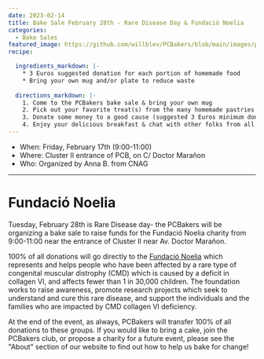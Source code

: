 ```yaml
---
date: 2023-02-14
title: Bake Sale February 28th - Rare Disease Day & Fundació Noelia
categories:
  - Bake Sales
featured_image: https://github.com/willblev/PCBakers/blob/main/images/post_images/Feb_23_Rare_Disease.png?raw=true
recipe:

  ingredients_markdown: |-
    * 3 Euros suggested donation for each portion of homemade food
    * Bring your own mug and/or plate to reduce waste
  
  directions_markdown: |-
    1. Come to the PCBakers bake sale & bring your own mug
    2. Pick out your favorite treat(s) from the many homemade pastries that are available
    3. Donate some money to a good cause (suggested 3 Euros minimum donation per portion)
    4. Enjoy your delicious breakfast & chat with other folks from all around the PCB
---
```

- When:  Friday, February 17th (9:00-11:00)
- Where: Cluster II entrance of PCB, on C/ Doctor Marañon
- Who: Organized by Anna B. from CNAG

---

# Fundació Noelia

Tuesday, February 28th is Rare Disease day- the PCBakers will be organizing a bake sale to raise funds for the Fundació Noelia charity from 9:00-11:00 near the entrance of Cluster II near Av. Doctor Marañon.

100% of all donations will go directly to the [Fundació Noelia](https://fundacionnoelia.org/en/) which represents and helps people who have been affected by a rare type of congenital muscular distrophy (CMD) which is caused by a deficit in collagen VI, and affects fewer than 1 in 30,000 children. 
The foundation works to raise awareness, promote research projects which seek to understand and cure this rare disease, and support the individuals and the families who are impacted by CMD collagen VI deficiency. 

At the end of the event, as always, PCBakers will transfer 100% of all donations to these groups. If you would like to bring a cake, join the PCBakers club, or propose a charity for a future event, please see the "About" section of our website to find out how to help us bake for change!

